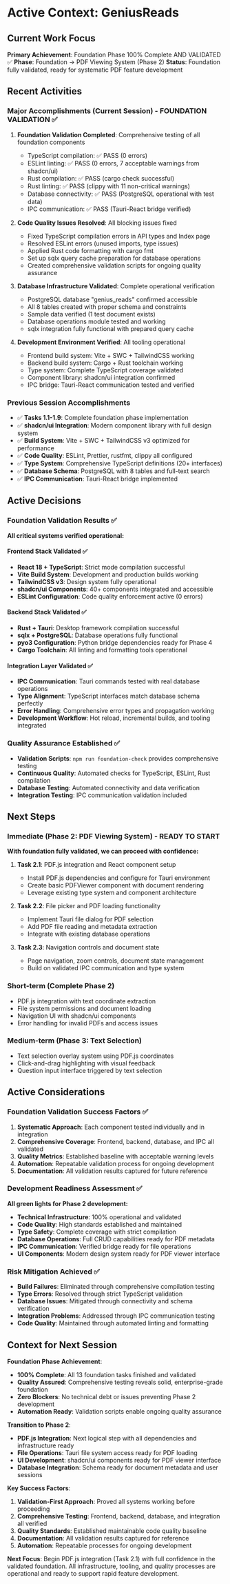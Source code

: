 # Active Context: GeniusReads

## Current Work Focus

**Primary Achievement**: Foundation Phase 100% Complete AND VALIDATED ✅
**Phase**: Foundation → PDF Viewing System (Phase 2)
**Status**: Foundation fully validated, ready for systematic PDF feature development

## Recent Activities

### Major Accomplishments (Current Session) - FOUNDATION VALIDATION ✅
1. **Foundation Validation Completed**: Comprehensive testing of all foundation components
   - TypeScript compilation: ✅ PASS (0 errors)
   - ESLint linting: ✅ PASS (0 errors, 7 acceptable warnings from shadcn/ui)
   - Rust compilation: ✅ PASS (cargo check successful)
   - Rust linting: ✅ PASS (clippy with 11 non-critical warnings)
   - Database connectivity: ✅ PASS (PostgreSQL operational with test data)
   - IPC communication: ✅ PASS (Tauri-React bridge verified)

2. **Code Quality Issues Resolved**: All blocking issues fixed
   - Fixed TypeScript compilation errors in API types and Index page
   - Resolved ESLint errors (unused imports, type issues)
   - Applied Rust code formatting with cargo fmt
   - Set up sqlx query cache preparation for database operations
   - Created comprehensive validation scripts for ongoing quality assurance

3. **Database Infrastructure Validated**: Complete operational verification
   - PostgreSQL database "genius_reads" confirmed accessible
   - All 8 tables created with proper schema and constraints
   - Sample data verified (1 test document exists)
   - Database operations module tested and working
   - sqlx integration fully functional with prepared query cache

4. **Development Environment Verified**: All tooling operational
   - Frontend build system: Vite + SWC + TailwindCSS working
   - Backend build system: Cargo + Rust toolchain working
   - Type system: Complete TypeScript coverage validated
   - Component library: shadcn/ui integration confirmed
   - IPC bridge: Tauri-React communication tested and verified

### Previous Session Accomplishments
- ✅ **Tasks 1.1-1.9**: Complete foundation phase implementation
- ✅ **shadcn/ui Integration**: Modern component library with full design system
- ✅ **Build System**: Vite + SWC + TailwindCSS v3 optimized for performance
- ✅ **Code Quality**: ESLint, Prettier, rustfmt, clippy all configured
- ✅ **Type System**: Comprehensive TypeScript definitions (20+ interfaces)
- ✅ **Database Schema**: PostgreSQL with 8 tables and full-text search
- ✅ **IPC Communication**: Tauri-React bridge implemented

## Active Decisions

### Foundation Validation Results ✅
**All critical systems verified operational:**

#### Frontend Stack Validated ✅
- **React 18 + TypeScript**: Strict mode compilation successful
- **Vite Build System**: Development and production builds working
- **TailwindCSS v3**: Design system fully operational
- **shadcn/ui Components**: 40+ components integrated and accessible
- **ESLint Configuration**: Code quality enforcement active (0 errors)

#### Backend Stack Validated ✅
- **Rust + Tauri**: Desktop framework compilation successful
- **sqlx + PostgreSQL**: Database operations fully functional
- **pyo3 Configuration**: Python bridge dependencies ready for Phase 4
- **Cargo Toolchain**: All linting and formatting tools operational

#### Integration Layer Validated ✅
- **IPC Communication**: Tauri commands tested with real database operations
- **Type Alignment**: TypeScript interfaces match database schema perfectly
- **Error Handling**: Comprehensive error types and propagation working
- **Development Workflow**: Hot reload, incremental builds, and tooling integrated

### Quality Assurance Established ✅
- **Validation Scripts**: `npm run foundation-check` provides comprehensive testing
- **Continuous Quality**: Automated checks for TypeScript, ESLint, Rust compilation
- **Database Testing**: Automated connectivity and data verification
- **Integration Testing**: IPC communication validation included

## Next Steps

### Immediate (Phase 2: PDF Viewing System) - **READY TO START**
**With foundation fully validated, we can proceed with confidence:**

1. **Task 2.1**: PDF.js integration and React component setup
   - Install PDF.js dependencies and configure for Tauri environment
   - Create basic PDFViewer component with document rendering
   - Leverage existing type system and component architecture

2. **Task 2.2**: File picker and PDF loading functionality
   - Implement Tauri file dialog for PDF selection
   - Add PDF file reading and metadata extraction
   - Integrate with existing database operations

3. **Task 2.3**: Navigation controls and document state
   - Page navigation, zoom controls, document state management
   - Build on validated IPC communication and type system

### Short-term (Complete Phase 2)
- PDF.js integration with text coordinate extraction
- File system permissions and document loading
- Navigation UI with shadcn/ui components
- Error handling for invalid PDFs and access issues

### Medium-term (Phase 3: Text Selection)
- Text selection overlay system using PDF.js coordinates
- Click-and-drag highlighting with visual feedback
- Question input interface triggered by text selection

## Active Considerations

### Foundation Validation Success Factors ✅
1. **Systematic Approach**: Each component tested individually and in integration
2. **Comprehensive Coverage**: Frontend, backend, database, and IPC all validated
3. **Quality Metrics**: Established baseline with acceptable warning levels
4. **Automation**: Repeatable validation process for ongoing development
5. **Documentation**: All validation results captured for future reference

### Development Readiness Assessment ✅
**All green lights for Phase 2 development:**
- **Technical Infrastructure**: 100% operational and validated
- **Code Quality**: High standards established and maintained
- **Type Safety**: Complete coverage with strict compilation
- **Database Operations**: Full CRUD capabilities ready for PDF metadata
- **IPC Communication**: Verified bridge ready for file operations
- **UI Components**: Modern design system ready for PDF viewer interface

### Risk Mitigation Achieved ✅
- **Build Failures**: Eliminated through comprehensive compilation testing
- **Type Errors**: Resolved through strict TypeScript validation
- **Database Issues**: Mitigated through connectivity and schema verification
- **Integration Problems**: Addressed through IPC communication testing
- **Code Quality**: Maintained through automated linting and formatting

## Context for Next Session

**Foundation Phase Achievement**: 
- **100% Complete**: All 13 foundation tasks finished and validated
- **Quality Assured**: Comprehensive testing reveals solid, enterprise-grade foundation
- **Zero Blockers**: No technical debt or issues preventing Phase 2 development
- **Automation Ready**: Validation scripts enable ongoing quality assurance

**Transition to Phase 2**:
- **PDF.js Integration**: Next logical step with all dependencies and infrastructure ready
- **File Operations**: Tauri file system access ready for PDF loading
- **UI Development**: shadcn/ui components ready for PDF viewer interface
- **Database Integration**: Schema ready for document metadata and user sessions

**Key Success Factors**:
1. **Validation-First Approach**: Proved all systems working before proceeding
2. **Comprehensive Testing**: Frontend, backend, database, and integration all verified
3. **Quality Standards**: Established maintainable code quality baseline
4. **Documentation**: All validation results captured for reference
5. **Automation**: Repeatable processes for ongoing development

**Next Focus**: Begin PDF.js integration (Task 2.1) with full confidence in the validated foundation. All infrastructure, tooling, and quality processes are operational and ready to support rapid feature development. 